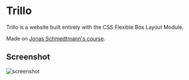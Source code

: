 # Trillo

Trillo is a website built entirely with the CSS Flexible Box Layout Module.

Made on [Jonas Schmedtmann's course](https://www.udemy.com/course/advanced-css-and-sass/).

## Screenshot

![screenshot](https://i.imgur.com/pJkoY96.png)
